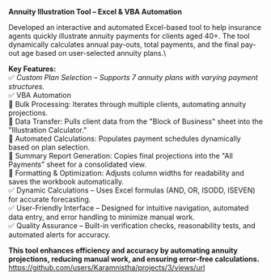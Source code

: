 **Annuity Illustration Tool – Excel & VBA Automation**

Developed an interactive and automated Excel-based tool to help insurance agents quickly illustrate annuity payments for clients aged 40+. The tool dynamically calculates annual pay-outs, total payments, and the final pay-out age based on user-selected annuity plans.\

**Key Features:**\
 ✅ *Custom Plan Selection – Supports 7 annuity plans with varying payment structures.* \
 ✅ VBA Automation\
    🔹 Bulk Processing: Iterates through multiple clients, automating annuity projections.\
    🔹 Data Transfer: Pulls client data from the "Block of Business" sheet into the "Illustration Calculator."\
    🔹 Automated Calculations: Populates payment schedules dynamically based on plan selection.\
    🔹 Summary Report Generation: Copies final projections into the "All Payments" sheet for a consolidated view.\
    🔹 Formatting & Optimization: Adjusts column widths for readability and saves the workbook automatically.\
 ✅ Dynamic Calculations – Uses Excel formulas (AND, OR, ISODD, ISEVEN) for accurate forecasting.\
 ✅ User-Friendly Interface – Designed for intuitive navigation, automated data entry, and error handling to minimize manual work.\
 ✅ Quality Assurance – Built-in verification checks, reasonability tests, and automated alerts for accuracy.

**This tool enhances efficiency and accuracy by automating annuity projections, reducing manual work, and ensuring error-free calculations.**
https://github.com/users/Karamnistha/projects/3/views/url
